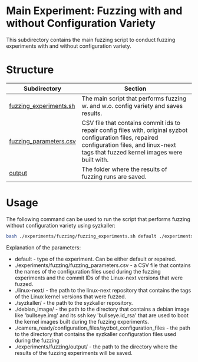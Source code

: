 # Main Experiment: Fuzzing with and without Configuration Variety
This subdirectory contains the main fuzzing script to conduct fuzzing experiments
with and without configuration variety.

# Structure
|Subdirectory|Section|
|----|----|
|[fuzzing_experiments.sh](fuzzing_experiments.sh)|The main script that performs fuzzing w. and w.o. config variety and saves results.|
|[fuzzing_parameters.csv](fuzzing_parameters.csv)|CSV file that contains commit ids to repair config files with, original syzbot configuration files, repaired configuration files, and linux-next tags that fuzzed kernel images were built with.|
|[output](output/)|The folder where the results of fuzzing runs are saved.|

# Usage
The following command can be used to run the script that performs fuzzing without configuration variety using syzkaller:
```Bash
bash ./experiments/fuzzing/fuzzing_experiments.sh default ./experiments/fuzzing/fuzzing_parameters.csv ./linux-next/ ./syzkaller/ ./debian_image/ ./camera_ready/configuration_files/syzbot_configuration_files ./experiments/fuzzing/output/
```
Explanation of the parameters:
- default - type of the experiment. Can be either default or repaired.
- ./experiments/fuzzing/fuzzing_parameters.csv - a CSV file that contains the names of
the configuration files used during the fuzzing experiments and the commit IDs of
the Linux-next versions that were fuzzed.
- ./linux-next/ - the path to the linux-next repository that contains the tags of
the Linux kernel versions that were fuzzed.
- ./syzkaller/ - the path to the syzkaller repository.
- ./debian_image/ - the path to the directory that contains a debian image like
'bullseye.img' and its ssh key 'bullseye.id_rsa' that are used to boot the kernel
images built during the fuzzing experiments.
- ./camera_ready/configuration_files/syzbot_configuration_files - the path to the
directory that contains the syzkaller configuration files used during the fuzzing
- ./experiments/fuzzing/output/ - the path to the directory where the results of the
fuzzing experiments will be saved.
